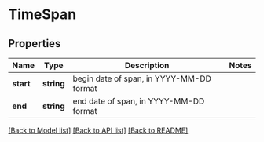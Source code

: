 # TimeSpan

## Properties
Name | Type | Description | Notes
------------ | ------------- | ------------- | -------------
**start** | **string** | begin date of span, in YYYY-MM-DD format | 
**end** | **string** | end date of span, in YYYY-MM-DD format | 

[[Back to Model list]](../README.md#documentation-for-models) [[Back to API list]](../README.md#documentation-for-api-endpoints) [[Back to README]](../README.md)

